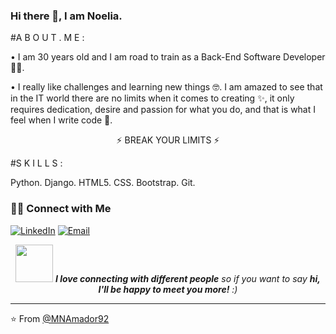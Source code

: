 ### Hi there 👋, I am Noelia.

<!--
**MNAmador92/MNAmador92** is a ✨ _special_ ✨ repository because its `README.md` (this file) appears on your GitHub profile.

Here are some ideas to get you started:

- 🔭 I’m currently working on ...
- 🌱 I’m currently learning ...
- 👯 I’m looking to collaborate on ...
- 🤔 I’m looking for help with ...
- 💬 Ask me about ...
- 📫 How to reach me: ...
- 😄 Pronouns: ...
- ⚡ Fun fact: ...
-->
#A B O U T . M E :

• I am 30 years old and I am road to train as a Back-End Software Developer 👩‍💻.

• I really like challenges and learning new things 🤓. I am amazed to see that in the IT world there are no limits when it comes to creating ✨, it only requires dedication, desire and passion for what you do, and that is what I feel when I write code 🤩.

<p align="center">
⚡ BREAK YOUR LIMITS ⚡


#S K I L L S :

Python. Django. HTML5. CSS. Bootstrap. Git.

<h3> 🤝🏻 Connect with Me </h3>

<a href="https://www.linkedin.com/in/mnamador92/" target="_blank"><img alt="LinkedIn" src="https://img.shields.io/badge/LinkedIn-@mnamador92-blue?style=flat&logo=linkedin"></a>
<a href="mailto:mnamador92@gmail.com"><img alt="Email" src="https://img.shields.io/badge/Email-mnamador92@gmail.com-blue?style=flat&logo=gmail"></a>
</p>

<p align="center">
<img src="https://media.giphy.com/media/LnQjpWaON8nhr21vNW/giphy.gif" width="60"> <em><b>I love connecting with different people</b> so if you want to say <b>hi, I'll be happy to meet you more!</b> :)</em>

---

⭐️ From [@MNAmador92](https://github.com/MNAmador92)
